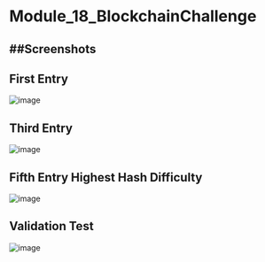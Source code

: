 # Module_18_BlockchainChallenge 
##Screenshots
---
## First Entry
![image](https://user-images.githubusercontent.com/109006567/204929265-4b5ed44b-27b6-44f9-9959-4bd3f134b879.png)
## Third Entry
![image](https://user-images.githubusercontent.com/109006567/204929618-cd667dc6-0b20-4913-8c9e-baef38df0f76.png)
## Fifth Entry Highest Hash Difficulty
![image](https://user-images.githubusercontent.com/109006567/204929637-42bf3315-251e-4fdb-8a66-3365e3d33d31.png)
## Validation Test
![image](https://user-images.githubusercontent.com/109006567/204929672-1c3941e4-a3ef-462f-841d-67b758be6fa7.png)

